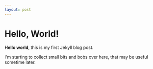 ```yaml
---
layout: post
---
```


# Hello, World!

**Hello world**, this is my first Jekyll blog post.

I'm starting to collect small bits and bobs over here, that may be useful sometime later.
